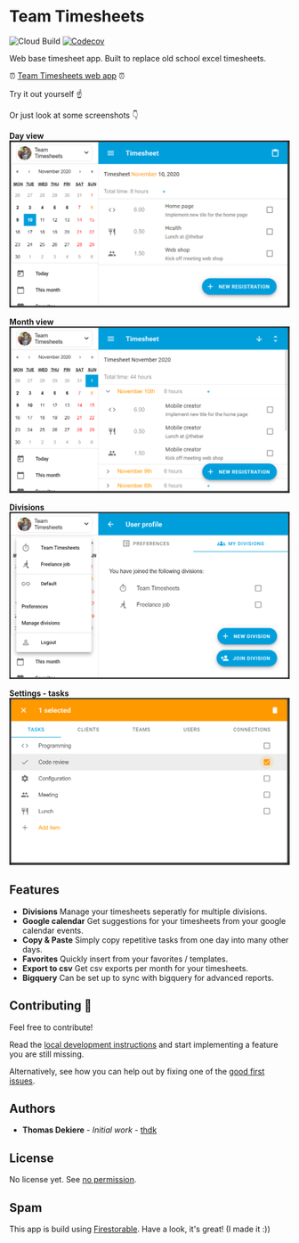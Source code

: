 # Team Timesheets

![Cloud Build](https://storage.googleapis.com/timesheets-ffc4b-badges/builds/timesheets/branches/develop.svg?branch=develop)
[![Codecov](https://codecov.io/gh/thdk/team-timesheets/branch/master/graph/badge.svg)](https://codecov.io/gh/thdk/team-timesheets)


Web base timesheet app. Built to replace old school excel timesheets.

:alarm_clock: [Team Timesheets web app](https://team-timesheets.web.app) :alarm_clock:

Try it out yourself :point_up:

Or just look at some screenshots :point_down:

**Day view**
![day-view](screenshots/day-view.PNG)

**Month view**
![month-view](screenshots/month-view.PNG)

**Divisions**
![divisions](screenshots/divisions.PNG)

**Settings - tasks**
![settings-tasks](screenshots/settings-tasks.PNG)

## Features

- **Divisions**  Manage your timesheets seperatly for multiple divisions.
- **Google calendar** Get suggestions for your timesheets from your google calendar events.
- **Copy & Paste** Simply copy repetitive tasks from one day into many other days.
- **Favorites** Quickly insert from your favorites / templates.
- **Export to csv** Get csv exports per month for your timesheets.
- **Bigquery** Can be set up to sync with bigquery for advanced reports.

## Contributing :tada:

Feel free to contribute!

Read the [local development instructions](./CONTRIBUTING.md) and start implementing a feature you are still missing.

Alternatively, see how you can help out by fixing one of the [good first issues](https://github.com/thdk/team-timesheets/issues?q=is%3Aissue+is%3Aopen+label%3A%22good+first+issue%22).

## Authors

* **Thomas Dekiere** - *Initial work* - [thdk](https://github.com/thdk)

## License

No license yet. See [no permission](https://choosealicense.com/no-permission/).

## Spam
This app is build using [Firestorable](https://github.com/thdk/firestorable). Have a look, it's great! (I made it :))